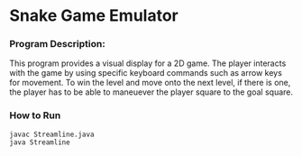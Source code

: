 # Snake Game Emulator

### Program Description: 
This program provides a visual display for a 2D game. The player 
interacts with the game by using specific keyboard commands such as
arrow keys for movement. To win the level and move onto the next level, 
if there is one, the player has to be able to maneuever the player 
square to the goal square.

### How to Run
```
javac Streamline.java
java Streamline
```
